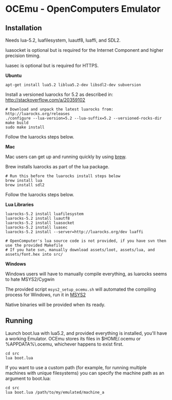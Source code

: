 OCEmu - OpenComputers Emulator
==============================

Installation
------------

Needs lua-5.2, luafilesystem, luautf8, luaffi, and SDL2.

luasocket is optional but is required for the Internet Component and higher precision timing.

luasec is optional but is required for HTTPS.

**Ubuntu**
```
apt-get install lua5.2 liblua5.2-dev libsdl2-dev subversion
```
Install a versioned luarocks for 5.2 as described in: http://stackoverflow.com/a/20359102
```
# Download and unpack the latest luarocks from: http://luarocks.org/releases
./configure --lua-version=5.2 --lua-suffix=5.2 --versioned-rocks-dir
make build
sudo make install
```
Follow the luarocks steps below.

**Mac**

Mac users can get up and running quickly by using [brew](http://brew.sh/).

Brew installs luarocks as part of the lua package.
```
# Run this before the luarocks install steps below
brew install lua
brew install sdl2
```
Follow the luarocks steps below.

**Lua Libraries**
```
luarocks-5.2 install luafilesystem
luarocks-5.2 install luautf8
luarocks-5.2 install luasocket
luarocks-5.2 install luasec
luarocks-5.2 install --server=http://luarocks.org/dev luaffi

# OpenComputer's lua source code is not provided, if you have svn then use the provided Makefile
# If you hate svn, manually download assets/loot, assets/lua, and assets/font.hex into src/
```

**Windows**

Windows users will have to manually compile everything, as luarocks seems to hate MSYS2/Cygwin

The provided script ```msys2_setup_ocemu.sh``` will automated the compiling process for Windows, run it in [MSYS2](https://msys2.github.io/)

Native binaries will be provided when its ready.

Running
-------
Launch boot.lua with lua5.2, and provided everything is installed, you'll have a working Emulator. OCEmu stores its files in $HOME/.ocemu or %APPDATA%\\.ocemu, whichever happens to exist first. 

```
cd src
lua boot.lua
```

If you want to use a custom path (for example, for running multiple machines with unique filesystems) you can specify the machine path as an argument to boot.lua:

```
cd src
lua boot.lua /path/to/my/emulated/machine_a
```
